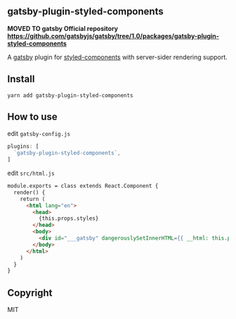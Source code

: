 gatsby-plugin-styled-components
-----------------------


**MOVED TO gatsby Official repository https://github.com/gatsbyjs/gatsby/tree/1.0/packages/gatsby-plugin-styled-components**

A [gatsby](https://github.com/gatsbyjs/gatsby) plugin for [styled-components](https://github.com/styled-components/styled-components) with server-sider rendering support.

## Install

`yarn add gatsby-plugin-styled-components`

## How to use

edit `gatsby-config.js`

```javascript
plugins: [
  `gatsby-plugin-styled-components`,
]
```

edit `src/html.js`

```html
module.exports = class extends React.Component {
  render() {
    return (
      <html lang="en">
        <head>
          {this.props.styles}
        </head>
        <body>
          <div id="___gatsby" dangerouslySetInnerHTML={{ __html: this.props.body }} />
        </body>
      </html>
    )
  }
}
```

## Copyright

MIT

